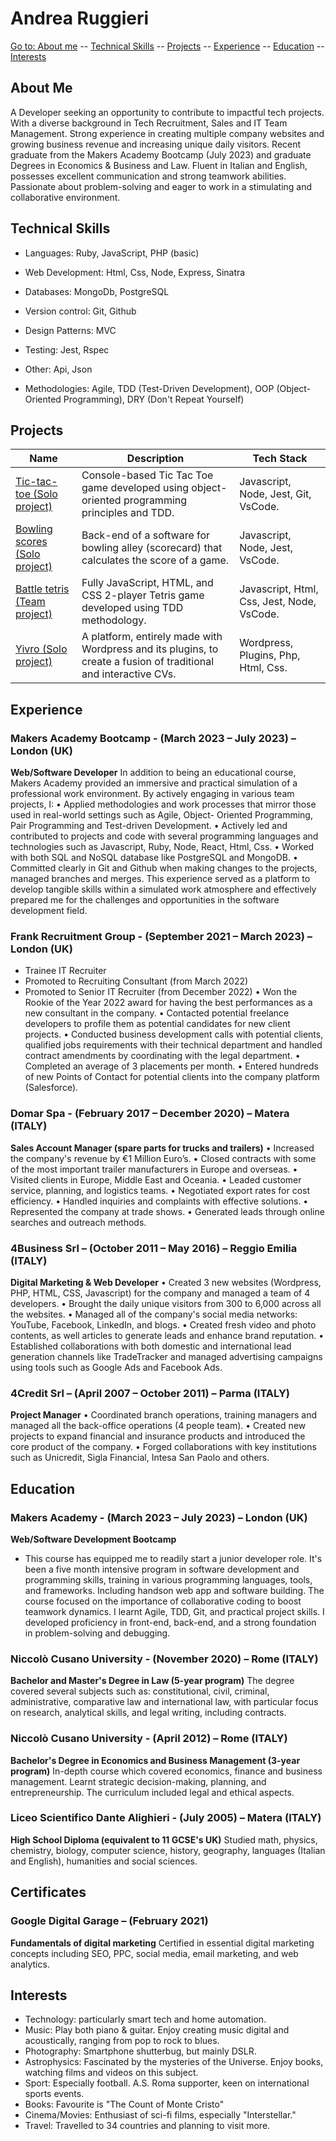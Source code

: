# Andrea Ruggieri

[Go to: About me](#about-me) -- [Technical Skills](#technical-skills) -- [Projects](#projects) -- [Experience](#experience) -- [Education](#education) -- [Interests](#interests)

## About Me

A Developer seeking an opportunity to contribute to impactful tech projects. With a diverse background in Tech Recruitment, Sales and IT Team Management. Strong experience in creating multiple company websites and growing business revenue and increasing unique daily visitors. Recent graduate from the Makers Academy Bootcamp (July 2023) and graduate Degrees in Economics & Business and Law. Fluent in Italian and English, possesses excellent communication and strong teamwork
abilities. Passionate about problem-solving and eager to work in a stimulating and collaborative environment.

## Technical Skills

- Languages: Ruby, JavaScript, PHP (basic)  
- Web Development: Html, Css, Node, Express, Sinatra  
- Databases: MongoDb, PostgreSQL  
- Version control: Git, Github  
- Design Patterns: MVC  

- Testing: Jest, Rspec  
- Other: Api, Json  
- Methodologies: Agile, TDD (Test-Driven Development), OOP (Object-Oriented Programming), DRY (Don't Repeat Yourself)

## Projects

| Name                                               | Description                                                                                       | Tech Stack                            |
| -------------------------------------------------- | ------------------------------------------------------------------------------------------------- | ------------------------------------- |
| <a href="https://github.com/aandre6891/tic-tac-toe" target="_blank">Tic-tac-toe (Solo project)</a> | Console-based Tic Tac Toe game developed using object-oriented programming principles and TDD. | Javascript, Node, Jest, Git, VsCode. |
| <a href="https://github.com/aandre6891/bowling-challenge-javascript" target="_blank">Bowling scores (Solo project)</a> | Back-end of a software for bowling alley (scorecard) that calculates the score of a game. | Javascript, Node, Jest, VsCode. |
| <a href="https://github.com/aandre6891/Battle-Tetris" target="_blank">Battle tetris (Team project)</a> | Fully JavaScript, HTML, and CSS 2-player Tetris game developed using TDD methodology. | Javascript, Html, Css, Jest, Node, VsCode. |
| <a href="https://www.yivro.com/" target="_blank">Yivro (Solo project)</a> | A platform, entirely made with Wordpress and its plugins, to create a fusion of traditional and interactive CVs. | Wordpress, Plugins, Php, Html, Css. |

## Experience

### Makers Academy Bootcamp - (March 2023 – July 2023) – London (UK)
**Web/Software Developer**
  In addition to being an educational course, Makers Academy provided an immersive and practical simulation of a
professional work environment. By actively engaging in various team projects, I:
• Applied methodologies and work processes that mirror those used in real-world settings such as Agile, Object-
Oriented Programming, Pair Programming and Test-driven Development.
• Actively led and contributed to projects and code with several programming languages and technologies such as
Javascript, Ruby, Node, React, Html, Css.
• Worked with both SQL and NoSQL database like PostgreSQL and MongoDB.
• Committed clearly in Git and Github when making changes to the projects, managed branches and merges.
This experience served as a platform to develop tangible skills within a simulated work atmosphere and effectively
prepared me for the challenges and opportunities in the software development field.

### Frank Recruitment Group - (September 2021 – March 2023) – London (UK)
- Trainee IT Recruiter
- Promoted to Recruiting Consultant (from March 2022)
- Promoted to Senior IT Recruiter (from December 2022)
• Won the Rookie of the Year 2022 award for having the best performances as a new consultant in the company.
• Contacted potential freelance developers to profile them as potential candidates for new client projects.
• Conducted business development calls with potential clients, qualified jobs requirements with their technical department and handled contract amendments by coordinating with the legal department.
• Completed an average of 3 placements per month.
• Entered hundreds of new Points of Contact for potential clients into the company platform (Salesforce).

### Domar Spa - (February 2017 – December 2020) – Matera (ITALY)
**Sales Account Manager (spare parts for trucks and trailers)**
• Increased the company's revenue by €1 Million Euro’s.
• Closed contracts with some of the most important trailer manufacturers in Europe and overseas.
• Visited clients in Europe, Middle East and Oceania.
• Leaded customer service, planning, and logistics teams.
• Negotiated export rates for cost efficiency.
• Handled inquiries and complaints with effective solutions.
• Represented the company at trade shows.
• Generated leads through online searches and outreach methods.

### 4Business Srl – (October 2011 – May 2016) – Reggio Emilia (ITALY)
**Digital Marketing & Web Developer**
• Created 3 new websites (Wordpress, PHP, HTML, CSS, Javascript) for the company and managed a team of 4
developers.
• Brought the daily unique visitors from 300 to 6,000 across all the websites.
• Managed all of the company's social media networks: YouTube, Facebook, LinkedIn, and blogs.
• Created fresh video and photo contents, as well articles to generate leads and enhance brand reputation.
• Established collaborations with both domestic and international lead generation channels like TradeTracker and managed advertising campaigns using tools such as Google Ads and Facebook Ads.

### 4Credit Srl – (April 2007 – October 2011) – Parma (ITALY)
**Project Manager**
• Coordinated branch operations, training managers and managed all the back-office operations (4 people team).
• Created new projects to expand financial and insurance products and introduced the core product of the company.
• Forged collaborations with key institutions such as Unicredit, Sigla Financial, Intesa San Paolo and others.

## Education

### Makers Academy - (March 2023 – July 2023) – London (UK)
**Web/Software Development Bootcamp**
- This course has equipped me to readily start a junior developer role. It's been a five month intensive program in software development and programming skills, training in various programming languages, tools, and frameworks. Including handson web app and software building. The course focused on the importance of collaborative coding to boost teamwork dynamics. I learnt Agile, TDD, Git, and practical project skills. I developed proficiency in front-end, back-end, and a strong foundation in problem-solving and debugging.

### Niccolò Cusano University - (November 2020) – Rome (ITALY)
**Bachelor and Master's Degree in Law (5-year program)**
The degree covered several subjects such as: constitutional, civil, criminal, administrative, comparative law and international law, with particular focus on research, analytical skills, and legal writing, including contracts.

### Niccolò Cusano University - (April 2012) – Rome (ITALY)
**Bachelor's Degree in Economics and Business Management (3-year program)**
In-depth course which covered economics, finance and business management. Learnt strategic decision-making, planning, and entrepreneurship. The curriculum included legal and ethical aspects.

### Liceo Scientifico Dante Alighieri - (July 2005) – Matera (ITALY)
**High School Diploma (equivalent to 11 GCSE's UK)**
Studied math, physics, chemistry, biology, computer science, history, geography, languages (Italian and English), humanities and social sciences.

## Certificates

### Google Digital Garage – (February 2021)
**Fundamentals of digital marketing**
Certified in essential digital marketing concepts including SEO, PPC, social media, email marketing, and web analytics.

## Interests

- Technology: particularly smart tech and home automation.
- Music: Play both piano & guitar. Enjoy creating music digital and acoustically, ranging from pop to rock to blues.
- Photography: Smartphone shutterbug, but mainly DSLR.
- Astrophysics: Fascinated by the mysteries of the Universe. Enjoy books, watching films and videos on this subject.
- Sport: Especially football. A.S. Roma supporter, keen on international sports events.
- Books: Favourite is "The Count of Monte Cristo"
- Cinema/Movies: Enthusiast of sci-fi films, especially "Interstellar."
- Travel: Travelled to 34 countries and planning to visit more.







